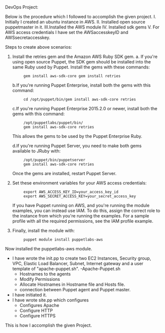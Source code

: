 DevOps Project:

Below is the procedure which I followed to accomplish the given project.
	I.  Initially I created an ubuntu instance in AWS.
	II. Installed open source puppetmaster in it.
	III.Installed the AWS module
	IV. Installed sdk gems 
	V.  For AWS access credentials I have set the AWSaccesskeyID and AWSsecretaccesskey.

Steps to create above scenarios:

1. Install the retries gem and the Amazon AWS Ruby SDK gem.
	a. If you're using open source Puppet, the SDK gem should be installed into the 
	same Ruby used by Puppet. Install the gems with these commands: 
	
			gem install aws-sdk-core gem install retries
			
	b.If you're running Puppet Enterprise, install both the gems with this command:
	
			cd /opt/puppet/bin/gem install aws-sdk-core retries
	
	c.If you're running Puppet Enterprise 2015.2.0 or newer, install both the gems 
	with this command: 
	
			/opt/puppetlabs/puppet/bin/
			gem install aws-sdk-core retries
			
	This allows the gems to be used by the Puppet Enterprise Ruby.

	d.If you're running Puppet Server, you need to make both gems available to JRuby
	 with:
 
 			/opt/puppet/bin/puppetserver 
 			gem install aws-sdk-core retries
 			
	Once the gems are installed, restart Puppet Server.

2. Set these environment variables for your AWS access credentials:

			export AWS_ACCESS_KEY_ID=your_access_key_id
			export AWS_SECRET_ACCESS_KEY=your_secret_access_key

	If you have Puppet running on AWS, and you're running the module examples, you can
 	instead use IAM. To do this, assign the correct role to the instance from which 
 	you're running the examples. For a sample profile with all the required permissions,
 	 see the IAM profile example.

3. Finally, install the module with:

			puppet module install puppetlabs-aws
			

Now installed the puppetlabs-aws module.

- I have wrote the init.pp to create two EC2 Instances, Security group, VPC, Elastic Load
Balancer, Subnet, Internet gateway and a user template of "apache-puppet.sh".
-Apache-Puppet.sh
	- Hostnames to the agents
	- Modify Permissions
	- Allocate Hostnames in Hostname file and Hosts file.
	- connection between Puppet agent and Puppet master.
- I have initiated it.
- I have wrote site.pp which configures 
	- Configures Apache
	- Configure HTTP
	- Configure HTTPS

This is how I accomplish the given Project.
